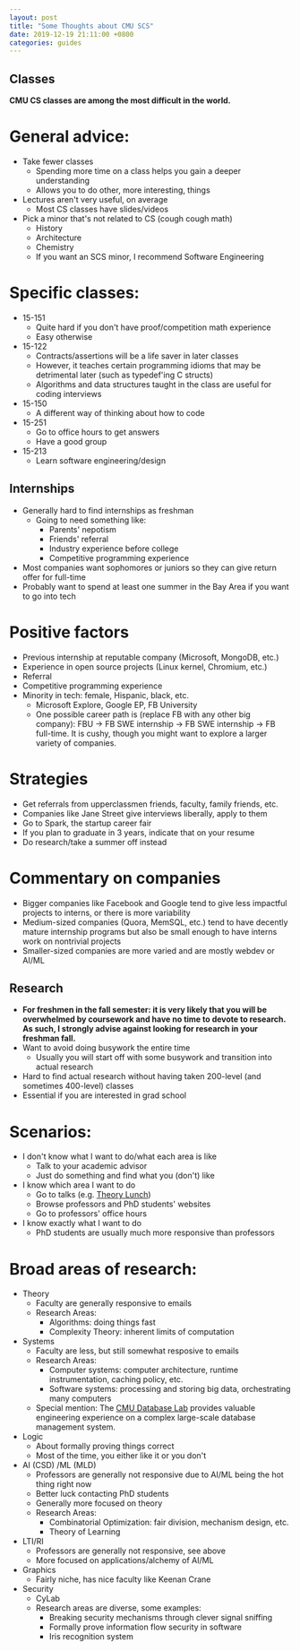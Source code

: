 ```yaml
---
layout: post
title: "Some Thoughts about CMU SCS"
date: 2019-12-19 21:11:00 +0800
categories: guides
---
```

## Classes
**CMU CS classes are among the most difficult in the world.**

# General advice:
- Take fewer classes
  * Spending more time on a class helps you gain a deeper understanding
  * Allows you to do other, more interesting, things
- Lectures aren't very useful, on average
  * Most CS classes have slides/videos
- Pick a minor that's not related to CS (cough cough math)
  * History
  * Architecture
  * Chemistry
  * If you want an SCS minor, I recommend Software Engineering

# Specific classes:
- 15-151
  * Quite hard if you don't have proof/competition math experience
  * Easy otherwise
- 15-122
  * Contracts/assertions will be a life saver in later classes
  * However, it teaches certain programming idioms that may be detrimental later (such as typedef'ing C structs)
  * Algorithms and data structures taught in the class are useful for coding interviews
- 15-150
  * A different way of thinking about how to code
- 15-251
  * Go to office hours to get answers
  * Have a good group
- 15-213
  * Learn software engineering/design

## Internships

- Generally hard to find internships as freshman
  * Going to need something like:
    + Parents' nepotism
    + Friends' referral
    + Industry experience before college
    + Competitive programming experience
- Most companies want sophomores or juniors so they can give return offer for full-time
- Probably want to spend at least one summer in the Bay Area if you want to go into tech

# Positive factors
- Previous internship at reputable company (Microsoft, MongoDB, etc.)
- Experience in open source projects (Linux kernel, Chromium, etc.)
- Referral
- Competitive programming experience
- Minority in tech: female, Hispanic, black, etc.
  * Microsoft Explore, Google EP, FB University
  * One possible career path is (replace FB with any other big company): FBU -> FB SWE internship -> FB SWE internship -> FB full-time. It is cushy, though you might want to explore a larger variety of companies.

# Strategies
- Get referrals from upperclassmen friends, faculty, family friends, etc.
- Companies like Jane Street give interviews liberally, apply to them
- Go to Spark, the startup career fair
- If you plan to graduate in 3 years, indicate that on your resume
- Do research/take a summer off instead

# Commentary on companies
- Bigger companies like Facebook and Google tend to give less impactful projects to interns, or there is more variability
- Medium-sized companies (Quora, MemSQL, etc.) tend to have decently mature internship programs but also be small enough to have interns work on nontrivial projects
- Smaller-sized companies are more varied and are mostly webdev or AI/ML

## Research

- **For freshmen in the fall semester: it is very likely that you will be overwhelmed by coursework and have no time to devote to research. As such, I strongly advise against looking for research in your freshman fall.**
- Want to avoid doing busywork the entire time
  * Usually you will start off with some busywork and transition into actual research
- Hard to find actual research without having taken 200-level (and sometimes 400-level) classes
- Essential if you are interested in grad school

# Scenarios:
- I don't know what I want to do/what each area is like
  * Talk to your academic advisor
  * Just do something and find what you (don't) like
- I know which area I want to do
  * Go to talks (e.g. [Theory Lunch](https://www.cs.cmu.edu/~./theorylunch/))
  * Browse professors and PhD students' websites
  * Go to professors' office hours
- I know exactly what I want to do
  * PhD students are usually much more responsive than professors

# Broad areas of research:
- Theory
  * Faculty are generally responsive to emails
  * Research Areas:
    + Algorithms: doing things fast
    + Complexity Theory: inherent limits of computation
- Systems
  * Faculty are less, but still somewhat resposive to emails
  * Research Areas:
    + Computer systems: computer architecture, runtime instrumentation, caching policy, etc.
    + Software systems: processing and storing big data, orchestrating many computers
  * Special mention: The [CMU Database Lab](https://db.cs.cmu.edu/) provides valuable engineering experience on a complex large-scale database management system.
- Logic
  * About formally proving things correct
  * Most of the time, you either like it or you don't
- AI (CSD) /ML (MLD)
  * Professors are generally not responsive due to AI/ML being the hot thing right now
  * Better luck contacting PhD students
  * Generally more focused on theory
  * Research Areas:
    + Combinatorial Optimization: fair division, mechanism design, etc.
    + Theory of Learning
- LTI/RI
  * Professors are generally not responsive, see above
  * More focused on applications/alchemy of AI/ML
- Graphics
  * Fairly niche, has nice faculty like Keenan Crane
- Security
  * CyLab
  * Research areas are diverse, some examples:
    + Breaking security mechanisms through clever signal sniffing
    + Formally prove information flow security in software
    + Iris recognition system
